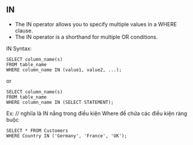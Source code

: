 ## IN
- The IN operator allows you to specify multiple values in a WHERE clause.
- The IN operator is a shorthand for multiple OR conditions.


IN Syntax:
```roomsql
SELECT column_name(s)
FROM table_name
WHERE column_name IN (value1, value2, ...);
```

or
```roomsql
SELECT column_name(s)
FROM table_name
WHERE column_name IN (SELECT STATEMENT);
```


Ex:
// nghiĩa là IN nằng trong điều kiện Where để chứa các điều kiện ràng buộc
```roomsql
SELECT * FROM Customers
WHERE Country IN ('Germany', 'France', 'UK');
```
